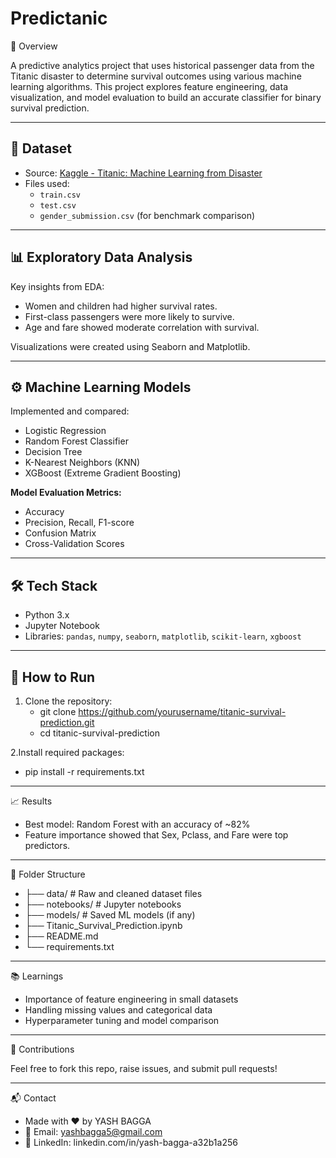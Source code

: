 # Predictanic
📌 Overview



A predictive analytics project that uses historical passenger data from the Titanic disaster to determine survival outcomes using various machine learning algorithms. This project explores feature engineering, data visualization, and model evaluation to build an accurate classifier for binary survival prediction.

---

## 📂 Dataset
- Source: [Kaggle - Titanic: Machine Learning from Disaster](https://www.kaggle.com/c/titanic)
- Files used:
  - `train.csv`
  - `test.csv`
  - `gender_submission.csv` (for benchmark comparison)

---


## 📊 Exploratory Data Analysis
Key insights from EDA:
- Women and children had higher survival rates.
- First-class passengers were more likely to survive.
- Age and fare showed moderate correlation with survival.


Visualizations were created using Seaborn and Matplotlib.

---


## ⚙️ Machine Learning Models
Implemented and compared:
- Logistic Regression
- Random Forest Classifier
- Decision Tree
- K-Nearest Neighbors (KNN)
- XGBoost (Extreme Gradient Boosting)


**Model Evaluation Metrics:**
- Accuracy
- Precision, Recall, F1-score
- Confusion Matrix
- Cross-Validation Scores


---

## 🛠️ Tech Stack
- Python 3.x
- Jupyter Notebook
- Libraries: `pandas`, `numpy`, `seaborn`, `matplotlib`, `scikit-learn`, `xgboost`

---

## 🧪 How to Run

1. Clone the repository:
   - git clone https://github.com/yourusername/titanic-survival-prediction.git
   - cd titanic-survival-prediction


2.Install required packages:
  - pip install -r requirements.txt

---


📈 Results
- Best model: Random Forest with an accuracy of ~82%
- Feature importance showed that Sex, Pclass, and Fare were top predictors.

---


📌 Folder Structure
- ├── data/                  # Raw and cleaned dataset files
- ├── notebooks/             # Jupyter notebooks
- ├── models/                # Saved ML models (if any)
- ├── Titanic_Survival_Prediction.ipynb
- ├── README.md
- └── requirements.txt

---


📚 Learnings
- Importance of feature engineering in small datasets
- Handling missing values and categorical data
- Hyperparameter tuning and model comparison

---

🤝 Contributions

Feel free to fork this repo, raise issues, and submit pull requests!

---


📬 Contact

- Made with ❤️ by YASH BAGGA
- 📧 Email: yashbagga5@gmail.com
- 🔗 LinkedIn: linkedin.com/in/yash-bagga-a32b1a256

